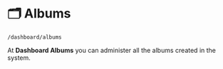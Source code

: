 # 🗂 Albums

`/dashboard/albums`

At **Dashboard Albums** you can administer all the albums created in the system.
